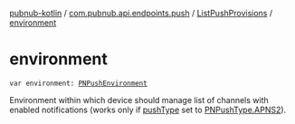 [pubnub-kotlin](../../index.md) / [com.pubnub.api.endpoints.push](../index.md) / [ListPushProvisions](index.md) / [environment](./environment.md)

# environment

`var environment: `[`PNPushEnvironment`](../../com.pubnub.api.enums/-p-n-push-environment/index.md)

Environment within which device should manage list of channels with enabled notifications
(works only if [pushType](push-type.md) set to [PNPushType.APNS2](../../com.pubnub.api.enums/-p-n-push-type/-a-p-n-s2.md)).

